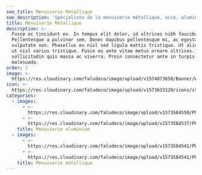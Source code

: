 ```yaml
---
seo_title: Menuiserie Métallique
seo_description: 'Spécialiste de la menuiserie métallique, acie, aluminium, verre, fenêtres'
title: Menuiserie Métallique
description: >-
  Fusce ac tincidunt ex. In tempus elit dolor, id ultrices nibh faucibus quis.
  Pellentesque a pulvinar sem. Donec dapibus pellentesque mi, ac egestas nisi
  vulputate non. Phasellus eu nisl sed ligula mattis tristique. Ut aliquet justo
  ut nisl varius tristique. Fusce eu ante vitae metus ornare ultrices. Quisque
  sollicitudin quis massa ac viverra. Proin consectetur ante in turpis porttitor
  malesuada.
order: 2
image: >-
  https://res.cloudinary.com/faludeco/image/upload/v1574073658/Banner/WhatsApp_Image_2019-06-10_at_18.00.01_nbkgmj.jpg
icon: >-
  https://res.cloudinary.com/faludeco/image/upload/v1573633129/icons/steem_ev4kov.png
categories:
  - images:
      - >-
        https://res.cloudinary.com/faludeco/image/upload/v1573584550/Photos/img916_cuftsr.jpg
      - >-
        https://res.cloudinary.com/faludeco/image/upload/v1573584537/Photos/img548_ktpigc.jpg
    title: Menuiserie aluminium
  - images:
      - >-
        https://res.cloudinary.com/faludeco/image/upload/v1573584541/Photos/img401_z8ljfm.jpg
      - >-
        https://res.cloudinary.com/faludeco/image/upload/v1573584541/Photos/img386_sarrz5.jpg
    title: Menuiserie métallique
---
```


